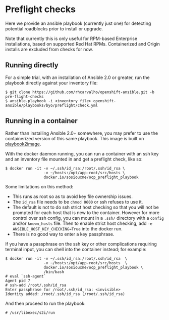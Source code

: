 # Preflight checks

Here we provide an ansible playbook (currently just one) for detecting
potential roadblocks prior to install or upgrade.

Note that currently this is only useful for RPM-based Enterprise
installations, based on supported Red Hat RPMs. Containerized and
Origin installs are excluded from checks for now.

## Running directly

For a simple trial, with an installation of Ansible 2.0 or greater,
run the playbook directly against your inventory file:

    $ git clone https://github.com/rhcarvalho/openshift-ansible.git -b pre-flight-checks
    $ ansible-playbook -i <inventory file> openshift-ansible/playbooks/byo/preflight/check.yml

## Running in a container

Rather than installing Ansible 2.0+ somewhere, you may prefer to use
the containerized version of this same playbook. This image is built
on [playbook2image](https://github.com/aweiteka/playbook2image).

With the docker daemon running, you can run a container with an ssh key
and an inventory file mounted in and get a preflight check, like so:

    $ docker run -it -v ~/.ssh/id_rsa:/root/.ssh/id_rsa \
                     -v ~/hosts:/opt/app-root/src/hosts \
                     docker.io/sosiouxme/ocp_preflight_playbook

Some limitations on this method:

* This runs as root so as to avoid key file ownership issues.
* The `id_rsa` file needs to be `chmod 0600` or ssh refuses to use it.
* The default is not to do ssh strict host checking so that you will not be
  prompted for each host that is new to the container. However for more
  control over ssh config, you can mount in a `.ssh/` directory with a
  `config` and/or `known_hosts` file. Then to enable strict host checking,
  add `-e ANSIBLE_HOST_KEY_CHECKING=True` into the docker run.
* There is no good way to enter a key passphrase.

If you have a passphrase on the ssh key or other complications requiring
terminal input, you can shell into the container instead; for example:

    $ docker run -it -v ~/.ssh/id_rsa:/root/.ssh/id_rsa  \
                     -v ~/hosts:/opt/app-root/src/hosts  \
                     docker.io/sosiouxme/ocp_preflight_playbook \
                     /bin/bash
    # eval `ssh-agent`
    Agent pid 7
    # ssh-add /root/.ssh/id_rsa
    Enter passphrase for /root/.ssh/id_rsa: <invisible>
    Identity added: /root/.ssh/id_rsa (/root/.ssh/id_rsa)

And then proceed to run the playbook:

    # /usr/libexec/s2i/run

